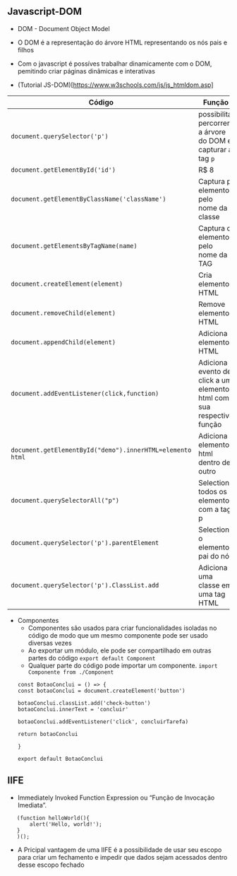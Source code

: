 ## Javascript-DOM

* DOM - Document Object Model
* O DOM é a representação do árvore HTML representando os nós pais e filhos
* Com o javascript é possíves trabalhar dinamicamente com o DOM, pemitindo criar páginas dinâmicas e interativas

* (Tutorial JS-DOM)[https://www.w3schools.com/js/js_htmldom.asp]

Código   | Função
-------- | ------
`document.querySelector('p')` | possibilita percorrer a árvore do DOM e capturar a tag `p`
`document.getElementById('id')` | R$ 8
`document.getElementByClassName('className')` | Captura p elemento pelo nome da classe
`document.getElementsByTagName(name)` | Captura o elemento pelo nome da TAG
`document.createElement(element)` | Cria elemento HTML
`document.removeChild(element)` | Remove elemento HTML
`document.appendChild(element)` | Adiciona elemento HTML
`document.addEventListener(click,function)` | Adiciona evento de click a um elemento html com sua respectiva função
`document.getElementById("demo").innerHTML=elemento html` | Adiciona elemento html dentro de outro
`document.querySelectorAll("p")` | Selectiona todos os elementos com a tag p
`document.querySelector('p').parentElement` | Selectiona o elemento pai do nó
`document.querySelector('p').ClassList.add` | Adiciona uma classe em uma tag HTML



* Componentes
    * Componentes são usados para criar funcionalidades isoladas no código de modo que um mesmo componente pode ser usado diversas vezes
    * Ao exportar um módulo, ele pode ser compartilhado em outras partes do código `export default Component`
    * Qualquer parte do código pode importar um componente. `import Componente from ./Component`
    ```
    const BotaoConclui = () => { 
    const botaoConclui = document.createElement('button')  
    
    botaoConclui.classList.add('check-button')
    botaoConclui.innerText = 'concluir'

    botaoConclui.addEventListener('click', concluirTarefa)

    return botaoConclui

    }

    export default BotaoConclui
    ```

## IIFE

* Immediately Invoked Function Expression ou “Função de Invocação Imediata”. 
 ```
    (function helloWorld(){
        alert('Hello, world!');
    }
    )();
```
* A Pricipal vantagem de uma IIFE é a possibilidade de usar seu escopo para criar um fechamento e impedir que dados sejam acessados dentro desse escopo fechado

